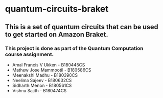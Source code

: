 # quantum-circuits-braket
## This is a set of quantum circuits that can be used to get started on Amazon Braket.

### This project is done as part of the Quantum Computation course assignment.

  - Amal Francis V Ukken - B180445CS <br>
  - Mathew Jose Mammootil - B180586CS <br>
  - Meenakshi Madhu - B180390CS <br>
  - Neelima Sajeev - B180632CS <br>
  - Sidharth Menon - B180561CS <br>
  - Vishnu Sajith - B180474CS

